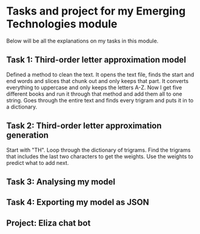# Tasks and project for my Emerging Technologies module
Below will be all the explanations on my tasks in this module.

## Task 1: Third-order letter approximation model
Defined a method to clean the text. 
It opens the text file, finds the start and end words and slices that chunk out and only keeps that part.
It converts everything to uppercase and only keeps the letters A-Z.
Now I get five different books and run it through that method and add them all to one string.
Goes through the entire text and finds every trigram and puts it in to a dictionary.

## Task 2: Third-order letter approximation generation
Start with "TH".
Loop through the dictionary of trigrams. 
Find the trigrams that includes the last two characters to get the weights.
Use the weights to predict what to add next.

## Task 3: Analysing my model


## Task 4: Exporting my model as JSON


## Project: Eliza chat bot
